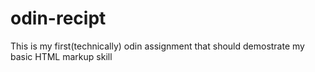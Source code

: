# odin-recipt
This is my first(technically) odin assignment that should demostrate my basic HTML markup skill
